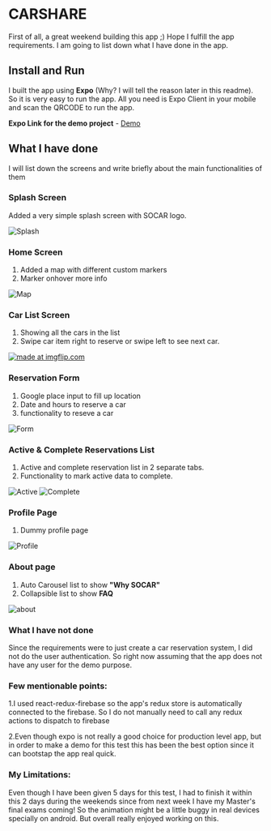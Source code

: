 # CARSHARE

First of all, a great weekend building this app ;) Hope I fulfill the app requirements. I am going to list down what I have done in the app.

## Install and Run
I built the app using **Expo** (Why? I will tell the reason later in this readme). So it is very easy to run the app. All you need is Expo Client in your mobile and scan the QRCODE to run the app. 

**Expo Link for the demo project** - [Demo](https://expo.io/@saad-bashar/SOCAR)


## What I have done
I will list down the screens and write briefly about the main functionalities of them

### Splash Screen 

Added a very simple splash screen with SOCAR logo. 

![Splash](https://github.com/Saad-Bashar/CARSHARE/blob/master/assets/screenshots/splash.png)


### Home Screen

1. Added a map with different custom markers
2. Marker onhover more info

![Map](https://github.com/Saad-Bashar/CARSHARE/blob/master/assets/screenshots/map.png)

### Car List Screen

1. Showing all the cars in the list
2. Swipe car item right to reserve or swipe left to see next car.

<a href="https://imgflip.com/gif/2ojbgq"><img src="https://i.imgflip.com/2ojbgq.gif" title="made at imgflip.com"/></a>

### Reservation Form

1. Google place input to fill up location
2. Date and hours to reserve a car
3. functionality to reseve a car

![Form](https://github.com/Saad-Bashar/CARSHARE/blob/master/assets/screenshots/form.png)

### Active & Complete Reservations List

1. Active and complete reservation list in 2 separate tabs.
2. Functionality to mark active data to complete.

![Active](https://github.com/Saad-Bashar/CARSHARE/blob/master/assets/screenshots/list.png)
![Complete](https://github.com/Saad-Bashar/CARSHARE/blob/master/assets/screenshots/list2.png)

### Profile Page

1. Dummy profile page

![Profile](https://github.com/Saad-Bashar/CARSHARE/blob/master/assets/screenshots/profile.png)

### About page

1. Auto Carousel list to show **"Why SOCAR"**
2. Collapsible list to show **FAQ**

![about](https://github.com/Saad-Bashar/CARSHARE/blob/master/assets/screenshots/about.png)

### What I have not done

Since the requirements were to just create a car reservation system, I did not do the user authentication. So right now assuming that the app does not have any user for the demo purpose.

### Few mentionable points:

1.I used react-redux-firebase so the app's redux store is automatically connected to the firebase. So I do not manually need to call any redux actions to dispatch to firebase

2.Even though expo is not really a good choice for production level app, but in order to make a demo for this test this has been the best option since it can bootstap the app real quick.

### My Limitations: 
Even though I have been given 5 days for this test, I had to finish it within this 2 days during the weekends since from next week I have my Master's final exams coming! So the animation might be a little buggy in real devices specially on android. But overall really enjoyed working on this.


